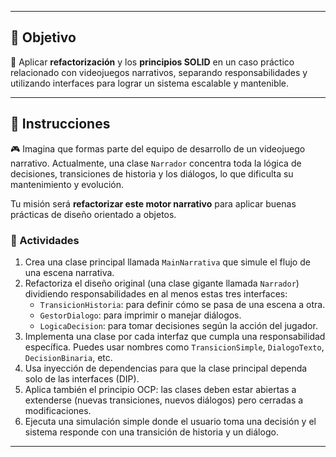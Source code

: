 

---

## 🎯 Objetivo

🧠 Aplicar **refactorización** y los **principios SOLID** en un caso práctico relacionado con videojuegos narrativos, separando responsabilidades y utilizando interfaces para lograr un sistema escalable y mantenible.

---

## 📝 Instrucciones

🎮 Imagina que formas parte del equipo de desarrollo de un videojuego narrativo. Actualmente, una clase `Narrador` concentra toda la lógica de decisiones, transiciones de historia y los diálogos, lo que dificulta su mantenimiento y evolución.

Tu misión será **refactorizar este motor narrativo** para aplicar buenas prácticas de diseño orientado a objetos.

### 🧩 Actividades

1. Crea una clase principal llamada `MainNarrativa` que simule el flujo de una escena narrativa.
2. Refactoriza el diseño original (una clase gigante llamada `Narrador`) dividiendo responsabilidades en al menos estas tres interfaces:
    - `TransicionHistoria`: para definir cómo se pasa de una escena a otra.
    - `GestorDialogo`: para imprimir o manejar diálogos.
    - `LogicaDecision`: para tomar decisiones según la acción del jugador.
3. Implementa una clase por cada interfaz que cumpla una responsabilidad específica. Puedes usar nombres como `TransicionSimple`, `DialogoTexto`, `DecisionBinaria`, etc.
4. Usa inyección de dependencias para que la clase principal dependa solo de las interfaces (DIP).
5. Aplica también el principio OCP: las clases deben estar abiertas a extenderse (nuevas transiciones, nuevos diálogos) pero cerradas a modificaciones.
6. Ejecuta una simulación simple donde el usuario toma una decisión y el sistema responde con una transición de historia y un diálogo.

---
